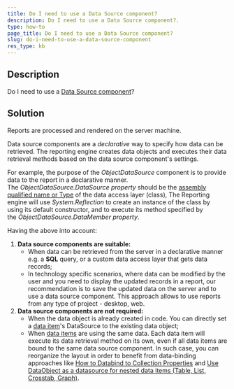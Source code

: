 ```yaml
---
title: Do I need to use a Data Source component?
description: Do I need to use a Data Source component?.
type: how-to
page_title: Do I need to use a Data Source component?
slug: do-i-need-to-use-a-data-source-component
res_type: kb
---
```


## Description
 
Do I need to use a [Data Source component](../connecting-to-data-data-source-components)?  
  
## Solution   
  
Reports are processed and rendered on the server machine.  
  
Data source components are a *declarative* way to specify how data can be retrieved. The reporting engine creates data objects and executes their data retrieval methods based on the data source component's settings.  
  
For example, the purpose of the *ObjectDataSource* component is to provide data to the report in a declarative manner. The *ObjectDataSource.DataSource property* should be the [assembly qualified name or Type](https://docs.microsoft.com/en-us/dotnet/api/system.type.assemblyqualifiedname?redirectedfrom=MSDN&view=net-5.0#System_Type_AssemblyQualifiedName) of the data access layer (class), The Reporting engine will use *System.Reflection* to create an instance of the class by using its default constructor, and to execute its method specified by the *ObjectDataSource.DataMember property*.   
  
  
 Having the above into account:  

1. **Data source components are suitable:**
    - When data can be retrieved from the server in a declarative manner e.g. a **SQL** query, or a custom data access layer that gets data records;
    - In technology specific scenarios, where data can be modified by the user and you need to display the updated records in a report, our recommendation is to save the updated data on the server and to use a data source component. This approach allows to use reports from any type of project - desktop, web.
2. **Data source components are not required:**
    - When the data object is already created in code. You can directly set a [data item](../data-items)'s DataSource to the existing data object;
    - When [data items](../data-items) are using the same data. Each data item will execute its data retrieval method on its own, even if all data items are bound to the same data source component. In such case, you can reorganize the layout in order to benefit from data-binding approaches like [How to Databind to Collection Properties](./how-to-databind-to-collection-properties) and [Use DataObject as a datasource for nested data items (Table, List, Crosstab, Graph)](../data-items-how-to-use-data-object#use-dataobject-as-a-datasource-for-nested-data-items-table-list-crosstab-graph).
